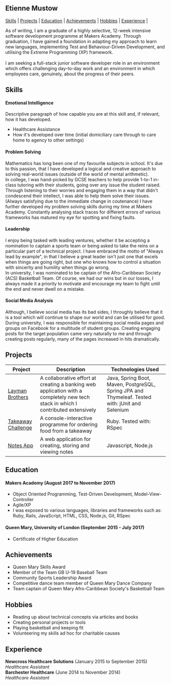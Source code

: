 ## Etienne Mustow

[Skills](#skills) | [Projects](#projects) | [Education](#education) | [Achievements](#achievements) | [Hobbies](#hobbies) | [Experience](#experience) |
 
As of writing, I am a graduate of a highly selective, 12-week intensive software development programme at Makers Academy.
Through graduation, I have gained a foundation in adapting my approach to learn new languages, implementing Test and Behaviour-Driven Development, and utilising the Extreme Programming (XP) framework.
<br><br>I am seeking a full-stack junior software developer role in an environment which offers challenging day-to-day work and an environment in which employees care, genuinely, about the progress of their peers.

<a id="skills"></a>
## Skills

#### Emotional Intelligence

Descriptive paragraph of how capable you are at this skill and, if relevant, how it has developed.

- Healthcare Assistance
- How it's developed over time (initial domiciliary care through to care home to agency to other settings)


#### Problem Solving

Mathematics has long been one of my favourite subjects in school. It's due to this passion, that I have developed a logical and creative approach to solving real-world issues (outside of the world of mental arithmetic).
<br>
In college, I was hand-picked by GCSE teachers to help provide 1-to-1 in-class tutoring with their students, going over any issue the student raised.
Through listening to their worries and engaging them in a way that didn't condescend their intellect, I was able to help them solve their issues. (Always satisfying due to the immediate change in coutenance)
I have further developed my problem solving skills during my time at Makers Academy. Constantly analysing stack traces for different errors of various frameworks has matured my eye for spotting and fixing faults.


#### Leadership

I enjoy being tasked with leading ventures, whether it be accepting a nomination to captain a sports team or being asked to take the reins on a particular part of a technical project.
I have embraced the motto of "Always lead by example", in that I believe a great leader isn't just one that excels when things are going right, but one who knows how to control a situation with sincerity and humility when things go wrong.
<br>
In university, I was nominated to be captain of the Afro-Caribbean Society (ACS) Basketball Team. Of course, we had our wins but in our losses, I always made it a priority to motivate and encourage my team to fight until the end and never dwell on a mistake.


#### Social Media Analysis

Although, I believe social media has its bad sides, I throughly believe that it is a tool which will continue to shape our world and can be utilised for good.
<br>
During university, I was responsible for maintaining social media pages and groups on Facebook for a multitude of student groups. 
Creating engaging posts for the target population came very naturally to me and through creating posts regularly, many of the pages increased in hits dramatically.


<a name="projects"></a>
## Projects

|Project | Description | Technologies Used |
|--------|--------|--------|
|[Layman Brothers](https://github.com/gijoeuk/laymanbrothers)| A collaborative effort at creating a banking web application with a completely new tech stack in which I contributed extensively | Java, Spring Boot, Maven, PostgreSQL, Spring JPA and Thymeleaf. Tested with: jUnit and Selenium |
|[Takeaway Challenge](https://github.com/etiennemustow/takeaway-challenge) | A console-interactive programme for ordering food from a takeaway | Ruby. Tested with: RSpec
|[Notes App](https://github.com/etiennemustow/notes-app)| A web application for creating, storing and viewing notes | Javascript, Node.js

<a id="education"></a>
## Education

#### Makers Academy (August 2017 to November 2017) 

- Object Oriented Programming, Test-Driven Development, Model-View-Controller
- Agile/XP
- I was exposed to various languages, libraries and frameworks such as: 
  Ruby, Rails, JavaScript, HTML, CSS, Node.js, Git, RSpec

#### Queen Mary, University of London (September 2015 - July 2017)

- Certificate of Higher Education


<a id="achievements"></a>
## Achievements

- Queen Mary Skills Award 
- Member of the Team GB U-19 Baseball Team
- Community Sports Leadership Award
- Competitive dance team member of Queen Mary Dance Company
- Team captain of Queen Mary Afro-Caribbean Society's Basketball Team

<a name="hobbies"></a>
## Hobbies

- Reading up about technical concepts via articles and books
- Creating personal projects or tools
- Playing basketball and keeping fit
- Volunteering my skills ad hoc for charitable causes

<a id="experience"></a>
## Experience

**Newcross Healthcare Solutions** (January 2015 to September 2015)    
*Healthcare Assistant*  
**Barchester Healthcare** (June 2014 to November 2014)   
*Healthcare Assistant* 


